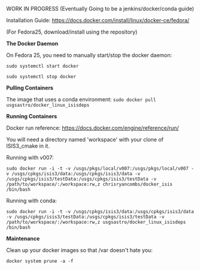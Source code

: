 WORK IN PROGRESS (Eventually Going to be a jenkins/docker/conda guide)

Installation Guide: https://docs.docker.com/install/linux/docker-ce/fedora/

(For Fedora25, download/install using the repository)

**The Docker Daemon**

On Fedora 25, you need to manually start/stop the docker daemon: 

`sudo systemctl start docker`

`sudo systemctl stop docker`

**Pulling Containers**

The image that uses a conda environment:
`sudo docker pull usgsastro/docker_linux_isisdeps`

**Running Containers**

Docker run reference: https://docs.docker.com/engine/reference/run/

You will need a directory named 'workspace' with your clone of ISIS3_cmake in it.

Running with v007:

`sudo docker run -i -t -v /usgs/pkgs/local/v007:/usgs/pkgs/local/v007 -v /usgs/cpkgs/isis3/data:/usgs/cpkgs/isis3/data -v /usgs/cpkgs/isis3/testData:/usgs/cpkgs/isis3/testData -v /path/to/workspace/:/workspace:rw,z chrisryancombs/docker_isis /bin/bash`


Running with conda:

`sudo docker run -i -t -v /usgs/cpkgs/isis3/data:/usgs/cpkgs/isis3/data -v /usgs/cpkgs/isis3/testData:/usgs/cpkgs/isis3/testData -v /path/to/workspace/:/workspace:rw,z usgsastro/docker_linux_isisdeps /bin/bash`

**Maintenance**

Clean up your docker images so that /var doesn't hate you: 

`docker system prune -a -f`